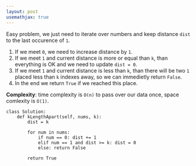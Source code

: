 ```yaml
---
layout: post
usemathjax: true
---
```


Easy problem, we just need to iterate over numbers and keep distance `dist` to the last occurence of `1`.
1. If we meet `0`, we need to increase distance by `1`.
2. If we meet `1` and current distance is more or equal than `k`, than everything is OK and we need to update `dist = 0`.
3. If we meet `1` and current distance is less than `k`, than there will be two `1` placed less than `k` indexes away, so we can immedietly return `False`.
4. In the end we return `True` if we reached this place.

**Complexity**: time complexity is `O(n)` to pass over our data once, space comlexity is `O(1)`.

```
class Solution:
    def kLengthApart(self, nums, k):
        dist = k
        
        for num in nums:
            if num == 0: dist += 1
            elif num == 1 and dist >= k: dist = 0
            else: return False
                
        return True
```